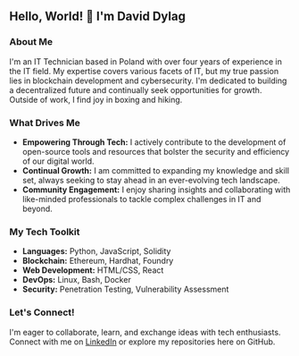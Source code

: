 ## Hello, World! 👋 I'm David Dylag

### About Me
I'm an IT Technician based in Poland with over four years of experience in the IT field. My expertise covers various facets of IT, but my true passion lies in blockchain development and cybersecurity. I'm dedicated to building a decentralized future and continually seek opportunities for growth. Outside of work, I find joy in boxing and hiking.

### What Drives Me
- **Empowering Through Tech:** I actively contribute to the development of open-source tools and resources that bolster the security and efficiency of our digital world.
- **Continual Growth:** I am committed to expanding my knowledge and skill set, always seeking to stay ahead in an ever-evolving tech landscape.
- **Community Engagement:** I enjoy sharing insights and collaborating with like-minded professionals to tackle complex challenges in IT and beyond.

### My Tech Toolkit
- **Languages:** Python, JavaScript, Solidity
- **Blockchain:** Ethereum, Hardhat, Foundry
- **Web Development:** HTML/CSS, React
- **DevOps:** Linux, Bash, Docker
- **Security:** Penetration Testing, Vulnerability Assessment

### Let's Connect!
I'm eager to collaborate, learn, and exchange ideas with tech enthusiasts. Connect with me on [LinkedIn](LinkedIn) or explore my repositories here on GitHub. 
